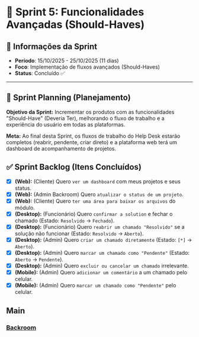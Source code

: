 # 🏁 Sprint 5: Funcionalidades Avançadas (Should-Haves)

## 📅 Informações da Sprint

- **Período**: 15/10/2025 - 25/10/2025 (11 dias)
- **Foco**: Implementação de fluxos avançados (Should-Haves)
- **Status**: Concluído ✅

---

## 🎯 Sprint Planning (Planejamento)

**Objetivo da Sprint:** Incrementar os produtos com as funcionalidades "Should-Have" (Deveria Ter), melhorando o fluxo de trabalho e a experiência do usuário em todas as plataformas.

**Meta:** Ao final desta Sprint, os fluxos de trabalho do Help Desk estarão completos (reabrir, pendente, criar direto) e a plataforma web terá um dashboard de acompanhamento de projetos.

## ✅ Sprint Backlog (Itens Concluídos)

- [x] **(Web):** (Cliente) Quero `ver um dashboard` com meus projetos e seus status.
- [x] **(Web):** (Admin Backroom) Quero `atualizar o status de um projeto`.
- [x] **(Web):** (Cliente) Quero `ter uma área para baixar os arquivos` do módulo.
- [x] **(Desktop):** (Funcionário) Quero `confirmar a solution` e fechar o chamado (Estado: `Resolvido` -> `Fechado`).
- [x] **(Desktop):** (Funcionário) Quero `reabrir um chamado "Resolvido"` se a solução não funcionar (Estado: `Resolvido` -> `Aberto`).
- [x] **(Desktop):** (Admin) Quero `criar um chamado diretamente` (Estado: `[*]` -> `Aberto`).
- [x] **(Desktop):** (Admin) Quero `marcar um chamado como "Pendente"` (Estado: `Aberto` -> `Pendente`).
- [x] **(Desktop):** (Admin) Quero `excluir ou cancelar um chamado` irrelevante.
- [x] **(Mobile):** (Admin) Quero `adicionar um comentário` a um chamado pelo celular.
- [x] **(Mobile):** (Admin) Quero `marcar um chamado como "Pendente"` pelo celular.

## Main

### [Backroom](https://github.com/CordeiroGente/Backroom/tree/main)

